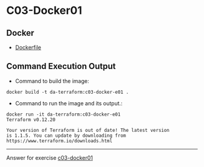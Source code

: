 # C03-Docker01

## Docker 
- [Dockerfile](https://github.com/devopsacademyau/academy/blob/marshalldaniel/c03-docker01/classes/03class/exercises/c03-docker01/marshalldaniel/Dockerfile)

## Command Execution Output
- Command to build the image:
```
docker build -t da-terraform:c03-docker-e01 .
```

- Command to run the image and its output.:
```
docker run -it da-terraform:c03-docker-e01
Terraform v0.12.20

Your version of Terraform is out of date! The latest version
is 1.1.5. You can update by downloading from https://www.terraform.io/downloads.html
```

<!-- Don't change anything below this point-->
<!-- Before commiting, remove both commented lines--> 
***
Answer for exercise [c03-docker01](https://github.com/devopsacademyau/academy/blob/af3225a3436f263164e8daebc6bbd1ef3122b900/classes/03class/exercises/c03-docker01/README.md)
